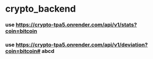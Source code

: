 # crypto_backend


### use https://crypto-tpa5.onrender.com/api/v1/stats?coin=bitcoin
### use https://crypto-tpa5.onrender.com/api/v1/deviation?coin=bitcoin# abcd
